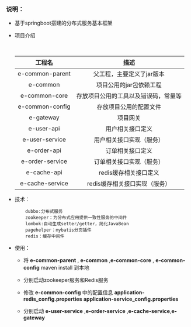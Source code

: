 ### 说明：
* 基于springboot搭建的分布式服务基本框架

* 项目介绍
  
    ​	
    
    |     工程名      |                 描述                 |
    | :-------------: | :----------------------------------: |
    | e-common-parent |      父工程，主要定义了jar版本       |
    |    e-common     |       项目公用的jar包依赖工程        |
    |  e-common-core  | 存放项目公用的工具以及错误码，常量等 |
    | e-common-config |        存放项目公用的配置文件        |
    |    e-gateway    |               项目网关               |
    |   e-user-api    |           用户相关接口定义           |
    | e-user-service  |       用户相关接口实现（服务）       |
    |   e-order-api   |           订单相关接口定义           |
    | e-order-service |       订单相关接口实现（服务）       |
    |   e-cache-api   |        redis缓存相关接口定义         |
    | e-cache-service |    redis缓存相关接口实现（服务）     |
    
    
    
* 技术：
    ```
        dubbo:分布式服务
        zookeeper：为分布式应用提供一致性服务的中间件
        lombok:自动生成setter/getter，简化JavaBean
        pagehelper：mybatis分页插件
        redis：缓存中间件
    ```

* 使用：

  * 将 **e-common-parent** , **e-common** ,**e-common-core**  , **e-common-config**  maven install 到本地 

  * 分别启动zookeeper服务和Redis服务
  * 修改 **e-common-config** 中的配置信息 **application-redis_config.properties** **application-service_config.properties**
  * 分别启动 **e-user-service** ,**e-order-service** ,**e-cache-service**,**e-gateway**

